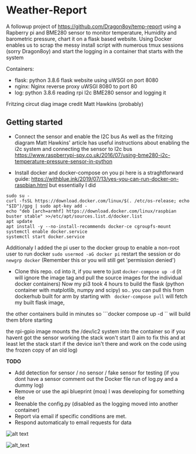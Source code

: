 # Weather-Report
A followup project of https://github.com/Dragon8oy/temp-report using a Rapberry pi and BME280 sensor to monitor temperature, Humidity and barometric pressure, chart it on a flask based website. Using Docker enables us to scrap the messy install script with numerous tmux sessions (sorry Dragon8oy) and start the logging in a container that starts with the system

Containers:
- flask: python 3.8.6 flask website using uWSGI on port 8080
- nginx: Nginx reverse proxy uWSGI 8080 to port 80
- log: python 3.8.6 reading rpi I2c BME280 sensor and logging it

Fritzing circut diag image credit Matt Hawkins (probably)

## Getting started
 - Connect the sensor and enable the I2C bus
As well as the fritzing diagram Matt Hawkins' article has useful instructions about enabling the i2c system 
and connecting the sensor to I2c bus https://www.raspberrypi-spy.co.uk/2016/07/using-bme280-i2c-temperature-pressure-sensor-in-python

 - Install docker and docker-compose on you pi here is a straghtforward guide: https://withblue.ink/2019/07/13/yes-you-can-run-docker-on-raspbian.html
but essentially I did
```
sudo su -
curl -fsSL https://download.docker.com/linux/$(. /etc/os-release; echo "$ID")/gpg | sudo apt-key add -
echo "deb [arch=armhf] https://download.docker.com/linux/raspbian buster stable" >>/etc/apt/sources.list.d/docker.list
apt update
apt install -y --no-install-recommends docker-ce cgroupfs-mount
systemctl enable docker.service
systemctl start docker.service
```
Additionaly I added the pi user to the docker group to enable a non-root user to run docker
```sudo usermod -aG docker pi```
restart the session or do ```newgrp docker``` (Remember this or you will still get 'permission denied')

 - Clone this repo.
cd into it,
if you were to just ```docker-compose up -d``` (it will ignore the image tag and pull the source images for the individual docker containers)
Now my pi3 took 4 hours to build the flask (python container with matplotlib, numpy and scipy)
so.. you can pull this from dockerhub built for arm
by starting with 
``` docker-compose pull```
will fetch my built flask image,

the other containers build in minutes so ```docker compose up -d `` will build them bfore starting

the rpi-gpio image mounts the /dev/ic2 system into the container so if you havent got the sensor working the stack won't start 
(I aim to fix this and at least let the stack start if the device isn't there and work on the code using the frozen copy of an old log)


**TODO**
 - Add detection for sensor / no sensor / fake sensor for testing (if you dont have a sensor comment out the Docker file run of log.py and a dummy log)
 - Remove or use the api blueprint (moa) I was developing for something else
 - Reenable the config.py (disabled as the logging moved into another container)
 - Report via email if specific conditions are met.
 - Respond automaticaly to email requests for data 

![alt text](https://ihayhurst.github.io/TurgidLemonMeander/graph.png)

![alt_text](https://ihayhurst.github.io/TurgidLemonMeander/BMP280-fritzing.png)
